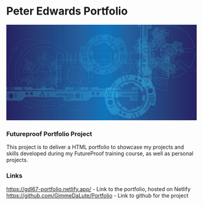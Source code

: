 # Peter Edwards Portfolio
![Geo shapes](./media/images/geo.jpg "Geo shapes")
### Futureproof Portfolio Project
This project is to deliver a HTML portfolio to showcase my projects and skills developed during my FutureProof training course, as well as personal projects.

### Links
https://gdl67-portfolio.netlify.app/ - Link to the portfolio, hosted on Netlify
https://github.com/GimmeDaLute/Portfolio - Link to github for the project
